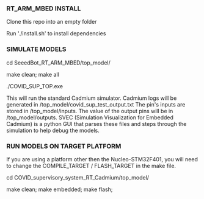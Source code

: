 ### RT_ARM_MBED INSTALL ###

Clone this repo into an empty folder

Run './install.sh' to install dependencies

### SIMULATE MODELS ### 

cd SeeedBot_RT_ARM_MBED/top_model/

make clean; make all

./COVID_SUP_TOP.exe

This will run the standard Cadmium simulator. Cadmium logs will be generated in /top_model/covid_sup_test_output.txt The pin's inputs are stored in /top_model/inputs. The value of the output pins will be in /top_model/outputs. SVEC (Simulation Visualization for Embedded Cadmium) is a python GUI that parses these files and steps through the simulation to help debug the models.

### RUN MODELS ON TARGET PLATFORM ###

If you are using a platform other then the Nucleo-STM32F401, you will need to change the COMPILE_TARGET / FLASH_TARGET in the make file.

cd COVID_supervisory_system_RT_Cadmium/top_model/

make clean; make embedded; make flash;
